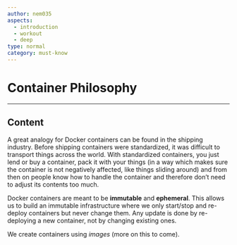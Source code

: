 ```yaml
---
author: nem035
aspects:
  - introduction
  - workout
  - deep
type: normal
category: must-know
---
```


# Container Philosophy

---

## Content

A great analogy for Docker containers can be found in the shipping industry. Before shipping containers were standardized, it was difficult to transport things across the world. With standardized containers, you just lend or buy a container, pack it with your things (in a way which makes sure the container is not negatively affected, like things sliding around) and from then on people know how to handle the container and therefore don’t need to adjust its contents too much.

Docker containers are meant to be **immutable** and **ephemeral**.
This allows us to build an immutable infrastructure where we only start/stop and re-deploy containers but never change them.
Any update is done by re-deploying a new container, not by changing existing ones.

We create containers using *images* (more on this to come).
